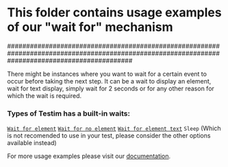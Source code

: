 # This folder contains usage examples of our "wait for" mechanism

#################################################################################################################################################


There might be instances where you want to wait for a certain event to occur before taking the next step. It can be a wait to display an element, wait for text display, simply wait for 2 seconds or for any other reason for which the wait is required.


### Types of Testim has a built-in waits:

[```Wait for element```](https://help.testim.io/docs/wait-for-element)
[```Wait for no element```](https://help.testim.io/docs/waitfornoelementselector-options)
[```Wait for element text```](https://help.testim.io/docs/wait-for-text)
 ```Sleep``` (Which is not recomended to use in your test, please consider the other options available instead)


For more usage examples please visit our [documentation](https://help.testim.io).
